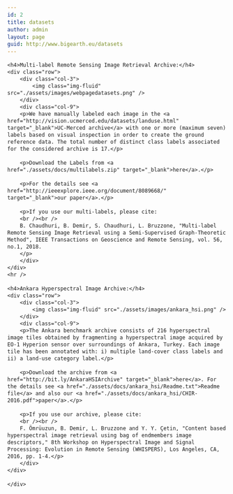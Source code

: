 ```yaml
---
id: 2
title: datasets
author: admin
layout: page
guid: http://www.bigearth.eu/datasets
---
```

<div class="bg-faded p-4 my-4">
	<div class="bg-faded p-4 my-4">
	
	<h4>Multi-label Remote Sensing Image Retrieval Archive:</h4>
 	<div class="row">
		<div class="col-3">
			<img class="img-fluid" src="./assets/images/webpagedatasets.png" />
		</div>
		<div class="col-9">
		<p>We have manually labeled each image in the <a href="http://vision.ucmerced.edu/datasets/landuse.html" target="_blank">UC-Merced archive</a> with one or more (maximum seven) labels based on visual inspection in order to create the ground reference data. The total number of distinct class labels associated for the considered archive is 17.</p>  

		<p>Download the Labels from <a href="./assets/docs/multilabels.zip" target="_blank">here</a>.</p>
 
		<p>For the details see <a href="http://ieeexplore.ieee.org/document/8089668/" target="_blank">our paper</a>.</p>

		<p>If you use our multi-labels, please cite: 
		<br /><br />
		B. Chaudhuri, B. Demir, S. Chaudhuri, L. Bruzzone, "Multi-label Remote Sensing Image Retrieval using a Semi-Supervised Graph-Theoretic Method", IEEE Transactions on Geoscience and Remote Sensing, vol. 56, no.1, 2018. 
		</p>
		</div>
	</div>
	<hr />

	<h4>Ankara Hyperspectral Image Archive:</h4>
	<div class="row">
		<div class="col-3">
			<img class="img-fluid" src="./assets/images/ankara_hsi.png" />
		</div>
        <div class="col-9">
		<p>The Ankara benchmark archive consists of 216 hyperspectral image tiles obtained by fragmenting a hyperspectral image acquired by EO-1 Hyperion sensor over surroundings of Ankara, Turkey. Each image tile has been annotated with: i) multiple land-cover class labels and ii) a land-use category label.</p> 

		<p>Download the archive from <a href="http://bit.ly/AnkaraHSIArchive" target="_blank">here</a>. For the details see <a href="./assets/docs/ankara_hsi/Readme.txt">Readme file</a> and also our <a href="./assets/docs/ankara_hsi/CHIR-2016.pdf">paper</a>.</p>
		
		<p>If you use our archive, please cite:
		<br /><br />
		F. Ömrüuzun, B. Demir, L. Bruzzone and Y. Y. Çetin, "Content based hyperspectral image retrieval using bag of endmembers image descriptors," 8th Workshop on Hyperspectral Image and Signal Processing: Evolution in Remote Sensing (WHISPERS), Los Angeles, CA, 2016, pp. 1-4.</p>
		</div>
    </div>

	</div>
</div>